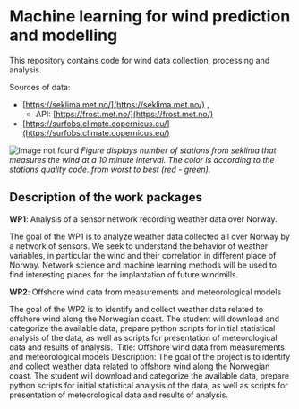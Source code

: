 # Machine learning for wind prediction and modelling

This repository contains code for wind data collection, processing and analysis.

Sources of data:

* [https://seklima.met.no/](https://seklima.met.no/) , 
	* API: [https://frost.met.no/](https://frost.met.no/)
* [https://surfobs.climate.copernicus.eu/](https://surfobs.climate.copernicus.eu/)


![Image not found](./WP1/visualisations/figs/windspeed_pt10m_qc.png)
*Figure displays number of stations from seklima that measures the wind at a 10 minute interval. The color is according to the stations quality code. from worst to best (red - green).*



## Description of the work packages

**WP1**: Analysis of a sensor network recording weather data over Norway. 

The goal of the WP1 is to analyze weather data collected all over Norway by a network of sensors. We seek to understand the behavior of weather variables, in particular the wind and their correlation in different place of Norway. Network science and machine learning methods will be used to find interesting places for the implantation of future windmills.



**WP2**: Offshore wind data from measurements and meteorological models

The goal of the WP2 is to identify and collect weather data related to offshore wind along the Norwegian coast. The student will download and categorize the available data, prepare python scripts for initial statistical analysis of the data, as well as scripts for presentation of meteorological data and results of analysis.  Title: Offshore wind data from measurements and meteorological models
Description: The goal of the project is to identify and collect weather data related to offshore wind along the Norwegian coast. The student will download and categorize the available data, prepare python scripts for initial statistical analysis of the data, as well as scripts for presentation of meteorological data and results of analysis. 


